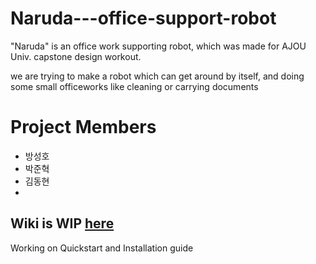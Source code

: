 # Naruda---office-support-robot
"Naruda" is an office work supporting robot, which was made for AJOU Univ. capstone design workout.

we are trying to make a robot which can get around by itself, and doing some small officeworks like cleaning or carrying documents

# Project Members
- 방성호
- 박준혁
- 김동현
- 

## Wiki is WIP [here](https://github.com/YouDaHe/Naruda---office-support-robot/wiki)
Working on Quickstart and Installation guide
